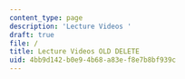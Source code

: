 ```yaml
---
content_type: page
description: 'Lecture Videos '
draft: true
file: /
title: Lecture Videos OLD DELETE
uid: 4bb9d142-b0e9-4b68-a83e-f8e7b8bf939c
---
```

